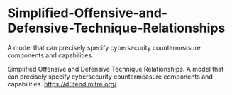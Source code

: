 # Simplified-Offensive-and-Defensive-Technique-Relationships
A model that can precisely specify cybersecurity countermeasure components and capabilities.

Simplified Offensive and Defensive Technique Relationships.
A model that can precisely specify cybersecurity countermeasure components and capabilities. 
https://d3fend.mitre.org/
